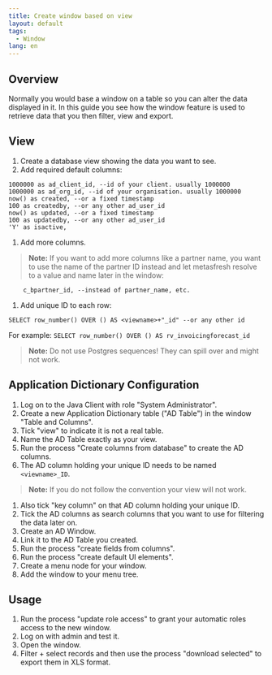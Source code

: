 ```yaml
---
title: Create window based on view
layout: default
tags:  
  - Window
lang: en
---
```


## Overview
Normally you would base a window on a table so you can alter the data displayed in it.
In this guide you see how the window feature is used to retrieve data that you then filter, view and export.

## View
1. Create a database view showing the data you want to see.
1. Add required default columns:

  ```
  1000000 as ad_client_id, --id of your client. usually 1000000
  1000000 as ad_org_id, --id of your organisation. usually 1000000
  now() as created, --or a fixed timestamp
  100 as createdby, --or any other ad_user_id
  now() as updated, --or a fixed timestamp
  100 as updatedby, --or any other ad_user_id
  'Y' as isactive,
  ```

1. Add more columns.
 >**Note:** If you want to add more columns like a partner name, you want to use the name of the partner ID instead and let metasfresh resolve to a value and name later in the window:

  ```
	  c_bpartner_id, --instead of partner_name, etc.
  ```

1. Add unique ID to each row:

  `SELECT row_number() OVER () AS <viewname>+"_id" --or any other id`

  For example: `SELECT row_number() OVER () AS rv_invoicingforecast_id`

  > **Note:** Do not use Postgres sequences! They can spill over and might not work.

## Application Dictionary Configuration
1. Log on to the Java Client with role "System Administrator".
1. Create a new Application Dictionary table ("AD Table") in the window "Table and Columns".
  1. Tick "view" to indicate it is not a real table.
  1. Name the AD Table exactly as your view.
  1. Run the process "Create columns from database" to create the AD columns.
  1. The AD column holding your unique ID needs to be named `<viewname>_ID`.
  > **Note:** If you do not follow the convention your view will not work.

  1. Also tick "key column" on that AD column holding your unique ID.
  1. Tick the AD columns as search columns that you want to use for filtering the data later on.
1. Create an AD Window.
  1. Link it to the AD Table you created.
  1. Run the process "create fields from columns".
  1. Run the process "create default UI elements".
1. Create a menu node for your window.
1. Add the window to your menu tree.

## Usage
1. Run the process "update role access" to grant your automatic roles access to the new window.
1. Log on with admin and test it.
1. Open the window.
1. Filter + select records and then use the process "download selected" to export them in XLS format.
